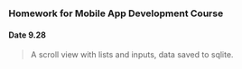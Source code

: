 ### Homework for Mobile App Development Course
#### Date 9.28
> A scroll view with lists and inputs, data saved to sqlite.